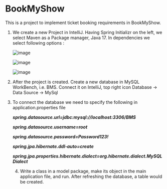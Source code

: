 # BookMyShow

This is a project to implement ticket booking requirements in BookMyShow.

1. We create a new Project in IntelliJ. Having Spring Initializr on the left, we select Maven as a Package manager, Java 17. In dependencies we select following options :

      ![image](https://github.com/nidhiKesarwani/BookMyShow/assets/25548564/3904ceb8-a259-4109-a48c-f224b4fa73ac)


      ![image](https://github.com/nidhiKesarwani/BookMyShow/assets/25548564/740e2b3c-a846-4434-9f69-41dcd7fcca57)

      ![image](https://github.com/nidhiKesarwani/BookMyShow/assets/25548564/daf446b9-25f5-4bbb-84a2-2d23380bdfc9)

2. After the project is created. Create a new database in MySQL WorkBench, i.e. BMS. Connect it on IntelliJ, top right icon Database -> Data Source -> MySql
3. To connect the database we need to specify the following in application.properties file

      _**spring.datasource.url=jdbc:mysql://localhost:3306/BMS**_

      _**spring.datasource.username=root**_

      _**spring.datasource.password=Password123!**_

      _**spring.jpa.hibernate.ddl-auto=create**_

      _**spring.jpa.properties.hibernate.dialect=org.hibernate.dialect.MySQLDialect**_

   4. Write a class in a model package, make its object in the main application file, and run. After refreshing the database, a table would be created.


